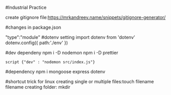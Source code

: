 
#Industrial Practice 

 create gitignore file:https://mrkandreev.name/snippets/gitignore-generator/

#changes in package.json
 
 "type":"module"
#dotenv setting
  import dotenv from 'dotenv'
  dotenv.config({
    path:'./env'
  })

#dev dependeny
 npm i -D nodemon
 npm i -D prettier

    script {"dev" : "nodemon src/index.js"}

#dependency
 npm i mongoose express dotenv

#shortcut trick for linux
  creating single or multiple files:touch filename filename
  creating folder: mkdir



